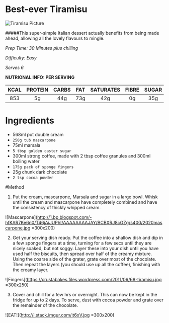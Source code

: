 # Best-ever Tiramisu

![Tiramisu Picture](http://www.bbcgoodfood.com/sites/default/files/styles/bbcgf_recipe/public/recipe_images/recipe-image-legacy-id--1001515_11.jpg?itok=2aCnPbfs)

#####This super-simple Italian dessert actually benefits from being made ahead, allowing all the lovely flavours to mingle.

*Prep Time: 30 Minutes plus chilling*

*Difficulty: Easy*

*Serves 6*

**NUTRIONAL INFO: PER SERVING**

KCAL | PROTEIN | CARBS | FAT |SATURATES | FIBRE | SUGAR | SALT
:------------: | :-------------: | :------------: | :-------------: | :-------------: | :-------------: | :-------------: | :-------------:
853 | 5g  | 44g | 73g | 42g | 0g | 35g | 0.25g

# Ingredients 

* 568ml pot double cream
* `250g tub mascarpone`
* 75ml marsala
* `5 tbsp golden caster sugar`
* 300ml strong coffee, made with 2 tbsp coffee granules and 300ml boiling water
* `175g pack of sponge fingers`
* 25g chunk dark chocolate
* `2 tsp cocoa powder`

#Method

1. Put the cream, mascarpone, Marsala and sugar in a large bowl. Whisk until the cream and mascarpone have completely combined and have the consistency of thickly whipped cream.

![Mascarpone](http://1.bp.blogspot.com/-hfKAR7Ke6n0/T46jAiJUPhI/AAAAAAAAJAY/BCBXRJ8cGZg/s400/2020mascarpone.jpg =300x200)


2. Get your serving dish ready. Put the coffee into a shallow dish and dip in a few sponge fingers at a time, turning for a few secs until they are nicely soaked, but not soggy. Layer these into your dish until you have used half the biscuits, then spread over half of the creamy mixture. Using the coarse side of the grater, grate over most of the chocolate. Then repeat the layers (you should use up all the coffee), finishing with the creamy layer.

![Fingers](https://crustabakes.files.wordpress.com/2011/06/68-tiramisu.jpg =300x250)

3. Cover and chill for a few hrs or overnight. This can now be kept in the fridge for up to 2 days. To serve, dust with cocoa powder and grate over the remainder of the chocolate.

![EAT!](http://i.stack.imgur.com/it6xV.jpg =300x200)
